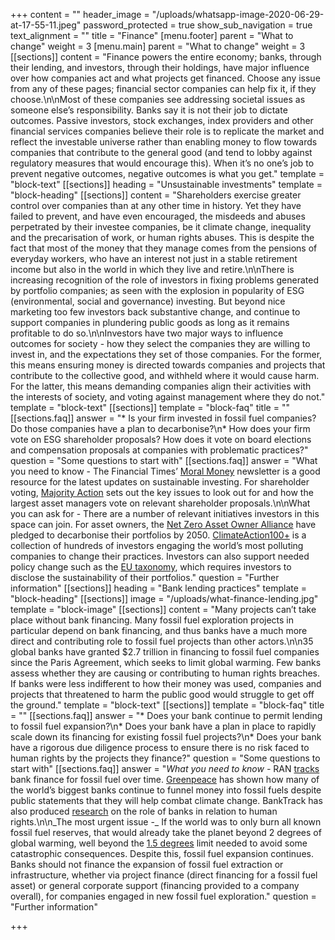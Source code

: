 +++
content = ""
header_image = "/uploads/whatsapp-image-2020-06-29-at-17-55-11.jpeg"
password_protected = true
show_sub_navigation = true
text_alignment = ""
title = "Finance"
[menu.footer]
parent = "What to change"
weight = 3
[menu.main]
parent = "What to change"
weight = 3
[[sections]]
content = "Finance powers the entire economy; banks, through their lending, and investors, through their holdings, have major influence over how companies act and what projects get financed. Choose any issue from any of these pages; financial sector companies can help fix it, if they choose.\n\nMost of these companies see addressing societal issues as someone else’s responsibility. Banks say it is not their job to dictate outcomes. Passive investors, stock exchanges, index providers and other financial services companies believe their role is to replicate the market and reflect the investable universe rather than enabling money to flow towards companies that contribute to the general good (and tend to lobby against regulatory measures that would encourage this). When it’s no one’s job to prevent negative outcomes, negative outcomes is what you get."
template = "block-text"
[[sections]]
heading = "Unsustainable investments"
template = "block-heading"
[[sections]]
content = "Shareholders exercise greater control over companies than at any other time in history. Yet they have failed to prevent, and have even encouraged, the misdeeds and abuses perpetrated by their investee companies, be it climate change, inequality and the precarisation of work, or human rights abuses. This is despite the fact that most of the money that they manage comes from the pensions of everyday workers, who have an interest not just in a stable retirement income but also in the world in which they live and retire.\n\nThere is increasing recognition of the role of investors in fixing problems generated by portfolio companies; as seen with the explosion in popularity of ESG (environmental, social and governance) investing. But beyond nice marketing too few investors back substantive change, and continue to support companies in plundering public goods as long as it remains profitable to do so.\n\nInvestors have two major ways to influence outcomes for society - how they select the companies they are willing to invest in, and the expectations they set of those companies. For the former, this means ensuring money is directed towards companies and projects that contribute to the collective good, and withheld where it would cause harm. For the latter, this means demanding companies align their activities with the interests of society, and voting against management where they do not."
template = "block-text"
[[sections]]
template = "block-faq"
title = ""
[[sections.faq]]
answer = "* Is your firm invested in fossil fuel companies? Do those companies have a plan to decarbonise?\n* How does your firm vote on ESG shareholder proposals? How does it vote on board elections and compensation proposals at companies with problematic practices?"
question = "Some questions to start with"
[[sections.faq]]
answer = "What you need to know - The Financial Times’ [Moral Money](https://www.ft.com/moral-money) newsletter is a good resource for the latest updates on sustainable investing. For shareholder voting, [Majority Action](https://www.majorityaction.us/) sets out the key issues to look out for and how the largest asset managers vote on relevant shareholder proposals.\n\nWhat you can ask for - There are a number of relevant initiatives investors in this space can join. For asset owners, the [Net Zero Asset Owner Alliance](https://www.unepfi.org/net-zero-alliance/) have pledged to decarbonise their portfolios by 2050. [ClimateAction100+](http://www.climateaction100.org/) is a collection of hundreds of investors engaging the world’s most polluting companies to change their practices. Investors can also support needed policy change such as the [EU taxonomy](https://d8g8t13e9vf2o.cloudfront.net/Uploads/d/s/r/taxonomyinvestorbriefingpostdeal_612580.pdf), which requires investors to disclose the sustainability of their portfolios."
question = "Further information"
[[sections]]
heading = "Bank lending practices"
template = "block-heading"
[[sections]]
image = "/uploads/what-finance-lending.jpg"
template = "block-image"
[[sections]]
content = "Many projects can’t take place without bank financing. Many fossil fuel exploration projects in particular depend on bank financing, and thus banks have a much more direct and contributing role to fossil fuel projects than other actors.\n\n35 global banks have granted $2.7 trillion in financing to fossil fuel companies since the Paris Agreement, which seeks to limit global warming. Few banks assess whether they are causing or contributing to human rights breaches. If banks were less indifferent to how their money was used, companies and projects that threatened to harm the public good would struggle to get off the ground."
template = "block-text"
[[sections]]
template = "block-faq"
title = ""
[[sections.faq]]
answer = "* Does your bank continue to permit lending to fossil fuel expansion?\n* Does your bank have a plan in place to rapidly scale down its financing for existing fossil fuel projects?\n* Does your bank have a rigorous due diligence process to ensure there is no risk faced to human rights by the projects they finance?"
question = "Some questions to start with"
[[sections.faq]]
answer = "_What you need to know -_ RAN [tracks](https://www.ran.org/bankingonclimatechange2020/) bank finance for fossil fuel over time. [Greenpeace](https://www.greenpeace.org/international/press-release/28243/greenpeace-report-davos-financial-players-pump-us1-4-trillion-into-fossil-fuels/) has shown how many of the world’s biggest banks continue to funnel money into fossil fuels despite public statements that they will help combat climate change. BankTrack has also produced [research](https://www.banktrack.org/campaign/banks_and_human_rights) on the role of banks in relation to human rights.\n\n_The most urgent issue -_ If the world was to only burn all known fossil fuel reserves, that would already take the planet beyond 2 degrees of global warming, well beyond the [1.5 degrees](https://www.ipcc.ch/sr15/) limit needed to avoid some catastrophic consequences. Despite this, fossil fuel expansion continues. Banks should not finance the expansion of fossil fuel extraction or infrastructure, whether via project finance (direct financing for a fossil fuel asset) or general corporate support (financing provided to a company overall), for companies engaged in new fossil fuel exploration."
question = "Further information"

+++
